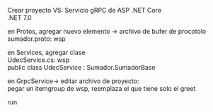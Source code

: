 Crear proyecto VS: Servicio gRPC de ASP .NET Core  
.NET 7.0  

en Protos, agregar nuevo elemento -> archivo de bufer de procotolo  
sumador.proto: wsp

en Services, agregar clase  
UdecService.cs: wsp  
public class UdecService : Sumador.SumadorBase

en GrpcService-> editar archivo de proyecto:  
pegar un itemgroup de wsp, reemplaza el que tiene solo el greet  

run

